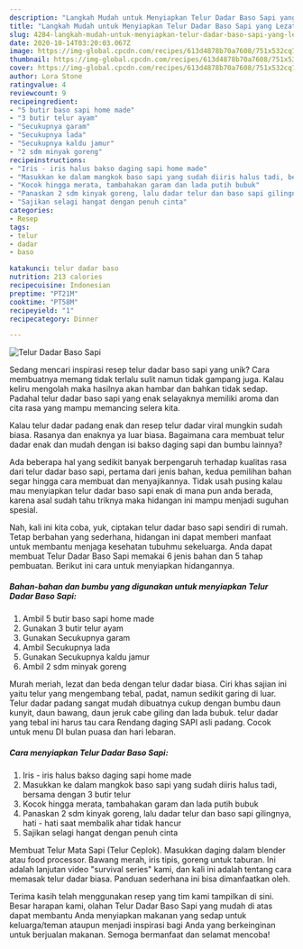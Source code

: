 ```yaml
---
description: "Langkah Mudah untuk Menyiapkan Telur Dadar Baso Sapi yang Lezat Sekali"
title: "Langkah Mudah untuk Menyiapkan Telur Dadar Baso Sapi yang Lezat Sekali"
slug: 4284-langkah-mudah-untuk-menyiapkan-telur-dadar-baso-sapi-yang-lezat-sekali
date: 2020-10-14T03:20:03.067Z
image: https://img-global.cpcdn.com/recipes/613d4878b70a7608/751x532cq70/telur-dadar-baso-sapi-foto-resep-utama.jpg
thumbnail: https://img-global.cpcdn.com/recipes/613d4878b70a7608/751x532cq70/telur-dadar-baso-sapi-foto-resep-utama.jpg
cover: https://img-global.cpcdn.com/recipes/613d4878b70a7608/751x532cq70/telur-dadar-baso-sapi-foto-resep-utama.jpg
author: Lora Stone
ratingvalue: 4
reviewcount: 9
recipeingredient:
- "5 butir baso sapi home made"
- "3 butir telur ayam"
- "Secukupnya garam"
- "Secukupnya lada"
- "Secukupnya kaldu jamur"
- "2 sdm minyak goreng"
recipeinstructions:
- "Iris - iris halus bakso daging sapi home made"
- "Masukkan ke dalam mangkok baso sapi yang sudah diiris halus tadi, bersama dengan 3 butir telur"
- "Kocok hingga merata, tambahakan garam dan lada putih bubuk"
- "Panaskan 2 sdm kinyak goreng, lalu dadar telur dan baso sapi gilingnya, hati - hati saat membalik ahar tidak hancur"
- "Sajikan selagi hangat dengan penuh cinta"
categories:
- Resep
tags:
- telur
- dadar
- baso

katakunci: telur dadar baso 
nutrition: 213 calories
recipecuisine: Indonesian
preptime: "PT21M"
cooktime: "PT58M"
recipeyield: "1"
recipecategory: Dinner

---
```



![Telur Dadar Baso Sapi](https://img-global.cpcdn.com/recipes/613d4878b70a7608/751x532cq70/telur-dadar-baso-sapi-foto-resep-utama.jpg)

Sedang mencari inspirasi resep telur dadar baso sapi yang unik? Cara membuatnya memang tidak terlalu sulit namun tidak gampang juga. Kalau keliru mengolah maka hasilnya akan hambar dan bahkan tidak sedap. Padahal telur dadar baso sapi yang enak selayaknya memiliki aroma dan cita rasa yang mampu memancing selera kita.

Kalau telur dadar padang enak dan resep telur dadar viral mungkin sudah biasa. Rasanya dan enaknya ya luar biasa. Bagaimana cara membuat telur dadar enak dan mudah dengan isi bakso daging sapi dan bumbu lainnya?

Ada beberapa hal yang sedikit banyak berpengaruh terhadap kualitas rasa dari telur dadar baso sapi, pertama dari jenis bahan, kedua pemilihan bahan segar hingga cara membuat dan menyajikannya. Tidak usah pusing kalau mau menyiapkan telur dadar baso sapi enak di mana pun anda berada, karena asal sudah tahu triknya maka hidangan ini mampu menjadi suguhan spesial.


Nah, kali ini kita coba, yuk, ciptakan telur dadar baso sapi sendiri di rumah. Tetap berbahan yang sederhana, hidangan ini dapat memberi manfaat untuk membantu menjaga kesehatan tubuhmu sekeluarga. Anda dapat membuat Telur Dadar Baso Sapi memakai 6 jenis bahan dan 5 tahap pembuatan. Berikut ini cara untuk menyiapkan hidangannya.

<!--inarticleads1-->

##### Bahan-bahan dan bumbu yang digunakan untuk menyiapkan Telur Dadar Baso Sapi:

1. Ambil 5 butir baso sapi home made
1. Gunakan 3 butir telur ayam
1. Gunakan Secukupnya garam
1. Ambil Secukupnya lada
1. Gunakan Secukupnya kaldu jamur
1. Ambil 2 sdm minyak goreng


Murah meriah, lezat dan beda dengan telur dadar biasa. Ciri khas sajian ini yaitu telur yang mengembang tebal, padat, namun sedikit garing di luar. Telur dadar padang sangat mudah dibuatnya cukup dengan bumbu daun kunyit, daun bawang, daun jeruk cabe giling dan lada bubuk. telur dadar yang tebal ini harus tau cara Rendang daging SAPI asli padang. Cocok untuk menu DI bulan puasa dan hari lebaran. 

<!--inarticleads2-->

##### Cara menyiapkan Telur Dadar Baso Sapi:

1. Iris - iris halus bakso daging sapi home made
1. Masukkan ke dalam mangkok baso sapi yang sudah diiris halus tadi, bersama dengan 3 butir telur
1. Kocok hingga merata, tambahakan garam dan lada putih bubuk
1. Panaskan 2 sdm kinyak goreng, lalu dadar telur dan baso sapi gilingnya, hati - hati saat membalik ahar tidak hancur
1. Sajikan selagi hangat dengan penuh cinta


Membuat Telur Mata Sapi (Telur Ceplok). Masukkan daging dalam blender atau food processor. Bawang merah, iris tipis, goreng untuk taburan. Ini adalah lanjutan video &#34;survival series&#34; kami, dan kali ini adalah tentang cara memasak telur dadar biasa. Panduan sederhana ini bisa dimanfaatkan oleh. 

Terima kasih telah menggunakan resep yang tim kami tampilkan di sini. Besar harapan kami, olahan Telur Dadar Baso Sapi yang mudah di atas dapat membantu Anda menyiapkan makanan yang sedap untuk keluarga/teman ataupun menjadi inspirasi bagi Anda yang berkeinginan untuk berjualan makanan. Semoga bermanfaat dan selamat mencoba!
